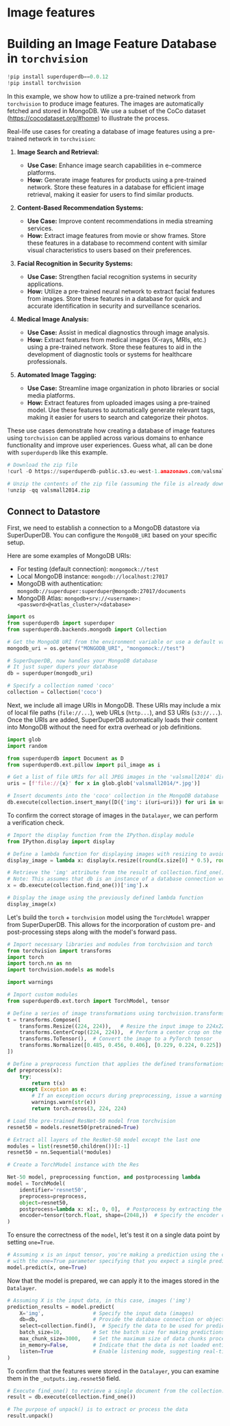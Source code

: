 # Image features

# Building an Image Feature Database in `torchvision`

```python
!pip install superduperdb==0.0.12
!pip install torchvision
```

In this example, we show how to utilize a pre-trained network from `torchvision` to produce image features. The images are automatically fetched and stored in MongoDB. We use a subset of the CoCo dataset (https://cocodataset.org/#home) to illustrate the process.

Real-life use cases for creating a database of image features using a pre-trained network in `torchvision`:

1. **Image Search and Retrieval:**
   - **Use Case:** Enhance image search capabilities in e-commerce platforms.
   - **How:** Generate image features for products using a pre-trained network. Store these features in a database for efficient image retrieval, making it easier for users to find similar products.

2. **Content-Based Recommendation Systems:**
   - **Use Case:** Improve content recommendations in media streaming services.
   - **How:** Extract image features from movie or show frames. Store these features in a database to recommend content with similar visual characteristics to users based on their preferences.

3. **Facial Recognition in Security Systems:**
   - **Use Case:** Strengthen facial recognition systems in security applications.
   - **How:** Utilize a pre-trained neural network to extract facial features from images. Store these features in a database for quick and accurate identification in security and surveillance scenarios.

4. **Medical Image Analysis:**
   - **Use Case:** Assist in medical diagnostics through image analysis.
   - **How:** Extract features from medical images (X-rays, MRIs, etc.) using a pre-trained network. Store these features to aid in the development of diagnostic tools or systems for healthcare professionals.

5. **Automated Image Tagging:**
   - **Use Case:** Streamline image organization in photo libraries or social media platforms.
   - **How:** Extract features from uploaded images using a pre-trained model. Use these features to automatically generate relevant tags, making it easier for users to search and categorize their photos.

These use cases demonstrate how creating a database of image features using `torchvision` can be applied across various domains to enhance functionality and improve user experiences. Guess what, all can be done with `superduperdb` like this example.

```python
# Download the zip file
!curl -O https://superduperdb-public.s3.eu-west-1.amazonaws.com/valsmall2014.zip

# Unzip the contents of the zip file (assuming the file is already downloaded)
!unzip -qq valsmall2014.zip
```

## Connect to Datastore

First, we need to establish a connection to a MongoDB datastore via SuperDuperDB. You can configure the `MongoDB_URI` based on your specific setup.

Here are some examples of MongoDB URIs:

- For testing (default connection): `mongomock://test`
- Local MongoDB instance: `mongodb://localhost:27017`
- MongoDB with authentication: `mongodb://superduper:superduper@mongodb:27017/documents`
- MongoDB Atlas: `mongodb+srv://<username>:<password>@<atlas_cluster>/<database>`

```python
import os
from superduperdb import superduper
from superduperdb.backends.mongodb import Collection

# Get the MongoDB URI from the environment variable or use a default value
mongodb_uri = os.getenv("MONGODB_URI", "mongomock://test")

# SuperDuperDB, now handles your MongoDB database
# It just super dupers your database
db = superduper(mongodb_uri)

# Specify a collection named 'coco'
collection = Collection('coco')
```

Next, we include all image URIs in MongoDB. These URIs may include a mix of local file paths (`file://...`), web URLs (`http...`), and S3 URIs (`s3://...`). Once the URIs are added, SuperDuperDB automatically loads their content into MongoDB without the need for extra overhead or job definitions.

```python
import glob
import random

from superduperdb import Document as D
from superduperdb.ext.pillow import pil_image as i

# Get a list of file URIs for all JPEG images in the 'valsmall2014' directory
uris = [f'file://{x}' for x in glob.glob('valsmall2014/*.jpg')]

# Insert documents into the 'coco' collection in the MongoDB database
db.execute(collection.insert_many([D({'img': i(uri=uri)}) for uri in uris], encoders=(i,)))  # Here the image is encoded with pillow
```

To confirm the correct storage of images in the `Datalayer`, we can perform a verification check.

```python
# Import the display function from the IPython.display module
from IPython.display import display

# Define a lambda function for displaying images with resizing to avoid potential Jupyter crashes
display_image = lambda x: display(x.resize((round(x.size[0] * 0.5), round(x.size[1] * 0.5))))

# Retrieve the 'img' attribute from the result of collection.find_one() using db.execute()
# Note: This assumes that db is an instance of a database connection wrapped with superduperdb
x = db.execute(collection.find_one())['img'].x

# Display the image using the previously defined lambda function
display_image(x)
```

Let's build the `torch` + `torchvision` model using the `TorchModel` wrapper from SuperDuperDB. This allows for the incorporation of custom pre- and post-processing steps along with the model's forward pass.

```python
# Import necessary libraries and modules from torchvision and torch
from torchvision import transforms
import torch
import torch.nn as nn
import torchvision.models as models

import warnings

# Import custom modules
from superduperdb.ext.torch import TorchModel, tensor

# Define a series of image transformations using torchvision.transforms.Compose
t = transforms.Compose([
    transforms.Resize((224, 224)),   # Resize the input image to 224x224 pixels (must same as here)
    transforms.CenterCrop((224, 224)),  # Perform a center crop on the resized image
    transforms.ToTensor(),  # Convert the image to a PyTorch tensor
    transforms.Normalize([0.485, 0.456, 0.406], [0.229, 0.224, 0.225])  # Normalize the tensor with specified mean and standard deviation
])

# Define a preprocess function that applies the defined transformations to an input image
def preprocess(x):
    try:
        return t(x)
    except Exception as e:
        # If an exception occurs during preprocessing, issue a warning and return a tensor of zeros
        warnings.warn(str(e))
        return torch.zeros(3, 224, 224)

# Load the pre-trained ResNet-50 model from torchvision
resnet50 = models.resnet50(pretrained=True)

# Extract all layers of the ResNet-50 model except the last one
modules = list(resnet50.children())[:-1]
resnet50 = nn.Sequential(*modules)

# Create a TorchModel instance with the Res

Net-50 model, preprocessing function, and postprocessing lambda
model = TorchModel(
    identifier='resnet50',
    preprocess=preprocess,
    object=resnet50,
    postprocess=lambda x: x[:, 0, 0],  # Postprocess by extracting the top-left element of the output tensor
    encoder=tensor(torch.float, shape=(2048,))  # Specify the encoder configuration
)
```

To ensure the correctness of the `model`, let's test it on a single data point by setting `one=True`.

```python
# Assuming x is an input tensor, you're making a prediction using the configured model
# with the one=True parameter specifying that you expect a single prediction result.
model.predict(x, one=True)
```

Now that the model is prepared, we can apply it to the images stored in the `Datalayer`.

```python
# Assuming X is the input data, in this case, images ('img')
prediction_results = model.predict(
    X='img',                # Specify the input data (images)
    db=db,                  # Provide the database connection or object
    select=collection.find(),  # Specify the data to be used for prediction (fetch all data from the collection)
    batch_size=10,          # Set the batch size for making predictions
    max_chunk_size=3000,    # Set the maximum size of data chunks processed at once
    in_memory=False,        # Indicate that the data is not loaded entirely into memory, processed in chunks
    listen=True             # Enable listening mode, suggesting real-time or asynchronous prediction
)
```

To confirm that the features were stored in the `Datalayer`, you can examine them in the `_outputs.img.resnet50` field.

```python
# Execute find_one() to retrieve a single document from the collection.
result = db.execute(collection.find_one())

# The purpose of unpack() is to extract or process the data
result.unpack()
```
